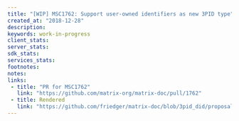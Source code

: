 ```yaml
---
title: "[WIP] MSC1762: Support user-owned identifiers as new 3PID type"
created_at: "2018-12-28"
description:
keywords: work-in-progress
client_stats:
server_stats:
sdk_stats:
services_stats:
footnotes:
notes:
links:
 - title: "PR for MSC1762"
   link: "https://github.com/matrix-org/matrix-doc/pull/1762"
 - title: Rendered
   link: "https://github.com/friedger/matrix-doc/blob/3pid_did/proposals/1762-3pid-did.md"
---
```

